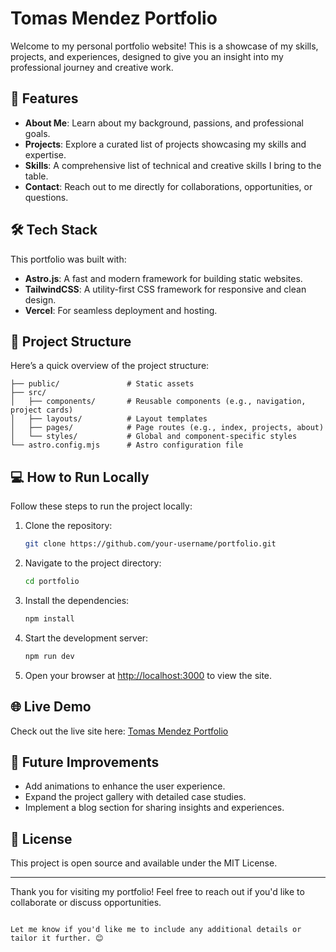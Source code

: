 
# Tomas Mendez Portfolio

Welcome to my personal portfolio website! This is a showcase of my skills, projects, and experiences, designed to give you an insight into my professional journey and creative work.

## 🌟 Features

- **About Me**: Learn about my background, passions, and professional goals.
- **Projects**: Explore a curated list of projects showcasing my skills and expertise.
- **Skills**: A comprehensive list of technical and creative skills I bring to the table.
- **Contact**: Reach out to me directly for collaborations, opportunities, or questions.

## 🛠️ Tech Stack

This portfolio was built with:

- **Astro.js**: A fast and modern framework for building static websites.
- **TailwindCSS**: A utility-first CSS framework for responsive and clean design.
- **Vercel**: For seamless deployment and hosting.

## 📂 Project Structure

Here’s a quick overview of the project structure:

```
├── public/               # Static assets
├── src/
│   ├── components/       # Reusable components (e.g., navigation, project cards)
│   ├── layouts/          # Layout templates
│   ├── pages/            # Page routes (e.g., index, projects, about)
│   └── styles/           # Global and component-specific styles
└── astro.config.mjs      # Astro configuration file
```

## 💻 How to Run Locally

Follow these steps to run the project locally:

1. Clone the repository:
   ```bash
   git clone https://github.com/your-username/portfolio.git
   ```

2. Navigate to the project directory:
   ```bash
   cd portfolio
   ```

3. Install the dependencies:
   ```bash
   npm install
   ```

4. Start the development server:
   ```bash
   npm run dev
   ```

5. Open your browser at [http://localhost:3000](http://localhost:3000) to view the site.

## 🌐 Live Demo

Check out the live site here: [Tomas Mendez Portfolio](https://tomas-mendez-portfolio.vercel.app/)

## 🚀 Future Improvements

- Add animations to enhance the user experience.
- Expand the project gallery with detailed case studies.
- Implement a blog section for sharing insights and experiences.

## 📝 License

This project is open source and available under the MIT License.

---

Thank you for visiting my portfolio! Feel free to reach out if you'd like to collaborate or discuss opportunities.
```

Let me know if you'd like me to include any additional details or tailor it further. 😊
